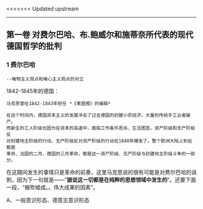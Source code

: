 <<<<<<< Updated upstream

---

## **第一卷  对费尔巴哈、布.鲍威尔和施蒂奈所代表的现代德国哲学的批判**



### 1  费尔巴哈

    --唯物主义观点和唯心主义观点的对立

  1842-1845年的德国：

    马克思曾在1842-1843年担任 *《莱茵报》的编辑*
    
    在这个时间内，德国资本主义的发展冲击了过去德国的封建小农经济，大量的传统手工业者破产。
    而新生的工人阶级也因为在资本的高速中，面临工作条件恶劣、生活困苦。资产阶级和无产阶级反
    对封建地主阶级的行动、无产阶级反对资产阶级的行动在1848年爆发了。整个欧洲大陆上到处都是
    革命，法国的二月，德国的三月革命，都是这一资产阶级、无产阶级与封建地主阶级斗争的一部分。

在这期间发生的事情只是革命的前奏，这里马克思说的很有可能是对费尔巴哈的讽刺，因为下一句就是——”**据说这一切都是在纯粹的思想领域中发生的**“。还要下面一段，“被吹嘘成。。伟大成果的因素”。

A、一般意识形态、德意志意识形态
